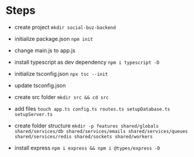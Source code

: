 # Steps

- create project `mkdir social-buz-backend`

- initialize package.json `npm init`

- change main.js to app.js

- install typescript as dev dependency `npm i typescript -D`

- initialize tsconfig.json `npx tsc --init`

- update tsconfig.json

- create src folder `mkdir src && cd src`

- add files `touch app.ts config.ts routes.ts setupDatabase.ts setupServer.ts`

- create folder structure `mkdir -p features shared/globals shared/services/db shared/services/emails shared/services/queues shared/services/redis shared/sockets shared/workers`

- install express `npm i express && npm i @types/express -D`
  